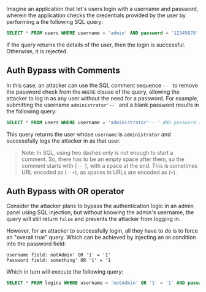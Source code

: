 Imagine an application that let's users login with a username and password, wherein the application checks the credentials provided by the user by performing a the following SQL query:
```sql
SELECT * FROM users WHERE username = 'admin' AND password = '12345678'
```
If the query returns the details of the user, then the login is successful. Otherwise, it is rejected.
## Auth Bypass with Comments
In this case, an attacker can use the SQL comment sequence `-- ` to remove the password check from the `WHERE` clause of the query, allowing the attacker to log in as any user without the need for a password. For example, submitting the username `administrator'-- ` and a blank password results in the following query:
```sql
SELECT * FROM users WHERE username = 'administrator'-- ' AND password = ''
```
This query returns the user whose `username` is `administrator` and successfully logs the attacker in as that user.
> Note: In SQL, using two dashes only is not enough to start a comment. So, there has to be an empty space after them, so the comment starts with (`-- `), with a space at the end. This is sometimes URL encoded as (`--+`), as spaces in URLs are encoded as (`+`).
## Auth Bypass with OR operator
Consider the attacker plans to bypass the authentication logic in an admin panel using SQL injection, but without knowing the admin's username, the query will still return `false` and prevents the attacker from logging in.

However, for an attacker to successfully login, all they have to do is to force an "overall true" query. Which can be achieved by injecting an `OR` condition into the password field:
```
Username field: notAdmin' OR '1' = '1'
Password field: something' OR '1' = '1
```
Which in turn will execute the following query:
```sql
SELECT * FROM logins WHERE username = 'notAdmin' OR '1' = '1' AND password = 'something' OR '1' = '1';
```
